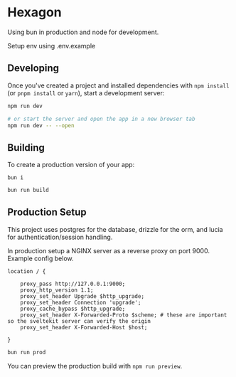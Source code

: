 # Hexagon

Using bun in production and node for development.

Setup env using .env.example

## Developing

Once you've created a project and installed dependencies with `npm install` (or `pnpm install` or `yarn`), start a development server:

```bash
npm run dev

# or start the server and open the app in a new browser tab
npm run dev -- --open
```

## Building

To create a production version of your app:

```
bun i
```

```bash
bun run build
```

## Production Setup

This project uses postgres for the database, drizzle for the orm, and lucia for authentication/session handling.

In production setup a NGINX server as a reverse proxy on port 9000. Example config below.

```nginx
location / {

    proxy_pass http://127.0.0.1:9000;
    proxy_http_version 1.1;
    proxy_set_header Upgrade $http_upgrade;
    proxy_set_header Connection 'upgrade';
    proxy_cache_bypass $http_upgrade;
    proxy_set_header X-Forwarded-Proto $scheme; # these are important so the sveltekit server can verify the origin
    proxy_set_header X-Forwarded-Host $host;

}
```

```bash
bun run prod
```

You can preview the production build with `npm run preview`.
